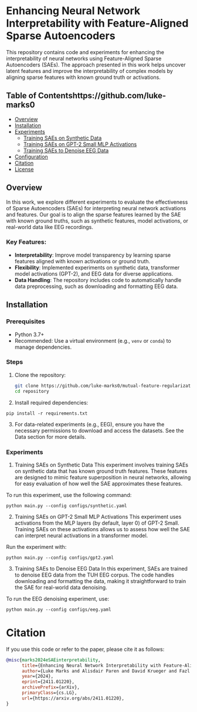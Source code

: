 # Enhancing Neural Network Interpretability with Feature-Aligned Sparse Autoencoders

This repository contains code and experiments for enhancing the interpretability of neural networks using Feature-Aligned Sparse Autoencoders (SAEs). The approach presented in this work helps uncover latent features and improve the interpretability of complex models by aligning sparse features with known ground truth or activations.

## Table of Contentshttps://github.com/luke-marks0

- [Overview](#overview)
- [Installation](#installation)
- [Experiments](#experiments)
  - [Training SAEs on Synthetic Data](#training-saes-on-synthetic-data)
  - [Training SAEs on GPT-2 Small MLP Activations](#training-saes-on-gpt-2-small-mlp-activations)
  - [Training SAEs to Denoise EEG Data](#training-saes-to-denoise-eeg-data)
- [Configuration](#configuration)
- [Citation](#citation)
- [License](#license)

## Overview

In this work, we explore different experiments to evaluate the effectiveness of Sparse Autoencoders (SAEs) for interpreting neural network activations and features. Our goal is to align the sparse features learned by the SAE with known ground truths, such as synthetic features, model activations, or real-world data like EEG recordings.

### Key Features:
- **Interpretability**: Improve model transparency by learning sparse features aligned with known activations or ground truth.
- **Flexibility**: Implemented experiments on synthetic data, transformer model activations (GPT-2), and EEG data for diverse applications.
- **Data Handling**: The repository includes code to automatically handle data preprocessing, such as downloading and formatting EEG data.

## Installation

### Prerequisites
- Python 3.7+
- Recommended: Use a virtual environment (e.g., `venv` or `conda`) to manage dependencies.

### Steps
1. Clone the repository:
   ```bash
   git clone https://github.com/luke-marks0/mutual-feature-regularization.git
   cd repository
2. Install required dependencies:
```
pip install -r requirements.txt
```

3. For data-related experiments (e.g., EEG), ensure you have the necessary permissions to download and access the datasets. See the Data section for more details.


### Experiments

1. Training SAEs on Synthetic Data
This experiment involves training SAEs on synthetic data that has known ground truth features. These features are designed to mimic feature superposition in neural networks, allowing for easy evaluation of how well the SAE approximates these features.

To run this experiment, use the following command:

```
python main.py --config configs/synthetic.yaml
````

2. Training SAEs on GPT-2 Small MLP Activations
This experiment uses activations from the MLP layers (by default, layer 0) of GPT-2 Small. Training SAEs on these activations allows us to assess how well the SAE can interpret neural activations in a transformer model.

Run the experiment with:
```
python main.py --config configs/gpt2.yaml
```
3. Training SAEs to Denoise EEG Data
In this experiment, SAEs are trained to denoise EEG data from the TUH EEG corpus. The code handles downloading and formatting the data, making it straightforward to train the SAE for real-world data denoising.

To run the EEG denoising experiment, use:

```
python main.py --config configs/eeg.yaml
```

# Citation


If you use this code or refer to the paper, please cite it as follows:
```bibtex
@misc{marks2024eSAEinterpretability,
      title={Enhancing Neural Network Interpretability with Feature-Aligned Sparse Autoencoders}, 
      author={Luke Marks and Alisdair Paren and David Krueger and Fazl Barez},
      year={2024},
      eprint={2411.01220},
      archivePrefix={arXiv},
      primaryClass={cs.LG},
      url={https://arxiv.org/abs/2411.01220}, 
}
```



